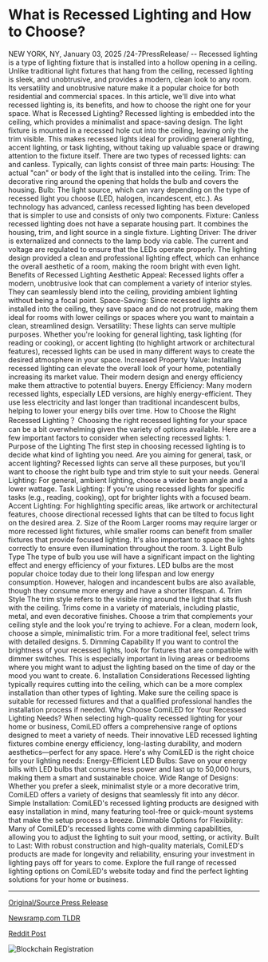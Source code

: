# What is Recessed Lighting and How to Choose?

NEW YORK, NY, January 03, 2025 /24-7PressRelease/ -- Recessed lighting is a type of lighting fixture that is installed into a hollow opening in a ceiling. Unlike traditional light fixtures that hang from the ceiling, recessed lighting is sleek, and unobtrusive, and provides a modern, clean look to any room.   Its versatility and unobtrusive nature make it a popular choice for both residential and commercial spaces. In this article, we'll dive into what recessed lighting is, its benefits, and how to choose the right one for your space.  What is Recessed Lighting? Recessed lighting is embedded into the ceiling, which provides a minimalist and space-saving design. The light fixture is mounted in a recessed hole cut into the ceiling, leaving only the trim visible.   This makes recessed lights ideal for providing general lighting, accent lighting, or task lighting, without taking up valuable space or drawing attention to the fixture itself.  There are two types of recessed lights: can and canless.  Typically, can lights consist of three main parts:  Housing: The actual "can" or body of the light that is installed into the ceiling. Trim: The decorative ring around the opening that holds the bulb and covers the housing. Bulb: The light source, which can vary depending on the type of recessed light you choose (LED, halogen, incandescent, etc.).  As technology has advanced, canless recessed lighting has been developed that is simpler to use and consists of only two components.  Fixture: Canless recessed lighting does not have a separate housing part. It combines the housing, trim, and light source in a single fixture. Lighting Driver: The driver is externalized and connects to the lamp body via cable. The current and voltage are regulated to ensure that the LEDs operate properly.  The lighting design provided a clean and professional lighting effect, which can enhance the overall aesthetic of a room, making the room bright with even light.   Benefits of Recessed Lighting  Aesthetic Appeal: Recessed lights offer a modern, unobtrusive look that can complement a variety of interior styles. They can seamlessly blend into the ceiling, providing ambient lighting without being a focal point. Space-Saving: Since recessed lights are installed into the ceiling, they save space and do not protrude, making them ideal for rooms with lower ceilings or spaces where you want to maintain a clean, streamlined design. Versatility: These lights can serve multiple purposes. Whether you're looking for general lighting, task lighting (for reading or cooking), or accent lighting (to highlight artwork or architectural features), recessed lights can be used in many different ways to create the desired atmosphere in your space. Increased Property Value: Installing recessed lighting can elevate the overall look of your home, potentially increasing its market value. Their modern design and energy efficiency make them attractive to potential buyers. Energy Efficiency: Many modern recessed lights, especially LED versions, are highly energy-efficient. They use less electricity and last longer than traditional incandescent bulbs, helping to lower your energy bills over time.  How to Choose the Right Recessed Lighting？ Choosing the right recessed lighting for your space can be a bit overwhelming given the variety of options available. Here are a few important factors to consider when selecting recessed lights:  1. Purpose of the Lighting The first step in choosing recessed lighting is to decide what kind of lighting you need. Are you aiming for general, task, or accent lighting? Recessed lights can serve all these purposes, but you'll want to choose the right bulb type and trim style to suit your needs.  General Lighting: For general, ambient lighting, choose a wider beam angle and a lower wattage. Task Lighting: If you're using recessed lights for specific tasks (e.g., reading, cooking), opt for brighter lights with a focused beam. Accent Lighting: For highlighting specific areas, like artwork or architectural features, choose directional recessed lights that can be tilted to focus light on the desired area.  2. Size of the Room Larger rooms may require larger or more recessed light fixtures, while smaller rooms can benefit from smaller fixtures that provide focused lighting. It's also important to space the lights correctly to ensure even illumination throughout the room.  3. Light Bulb Type The type of bulb you use will have a significant impact on the lighting effect and energy efficiency of your fixtures. LED bulbs are the most popular choice today due to their long lifespan and low energy consumption. However, halogen and incandescent bulbs are also available, though they consume more energy and have a shorter lifespan.  4. Trim Style The trim style refers to the visible ring around the light that sits flush with the ceiling. Trims come in a variety of materials, including plastic, metal, and even decorative finishes. Choose a trim that complements your ceiling style and the look you're trying to achieve. For a clean, modern look, choose a simple, minimalistic trim. For a more traditional feel, select trims with detailed designs.  5. Dimming Capability If you want to control the brightness of your recessed lights, look for fixtures that are compatible with dimmer switches. This is especially important in living areas or bedrooms where you might want to adjust the lighting based on the time of day or the mood you want to create.  6. Installation Considerations Recessed lighting typically requires cutting into the ceiling, which can be a more complex installation than other types of lighting. Make sure the ceiling space is suitable for recessed fixtures and that a qualified professional handles the installation process if needed.  Why Choose ComiLED for Your Recessed Lighting Needs? When selecting high-quality recessed lighting for your home or business, ComiLED offers a comprehensive range of options designed to meet a variety of needs. Their innovative LED recessed lighting fixtures combine energy efficiency, long-lasting durability, and modern aesthetics—perfect for any space.  Here's why ComiLED is the right choice for your lighting needs:  Energy-Efficient LED Bulbs: Save on your energy bills with LED bulbs that consume less power and last up to 50,000 hours, making them a smart and sustainable choice. Wide Range of Designs: Whether you prefer a sleek, minimalist style or a more decorative trim, ComiLED offers a variety of designs that seamlessly fit into any décor. Simple Installation: ComiLED's recessed lighting products are designed with easy installation in mind, many featuring tool-free or quick-mount systems that make the setup process a breeze. Dimmable Options for Flexibility: Many of ComiLED's recessed lights come with dimming capabilities, allowing you to adjust the lighting to suit your mood, setting, or activity. Built to Last: With robust construction and high-quality materials, ComiLED's products are made for longevity and reliability, ensuring your investment in lighting pays off for years to come.  Explore the full range of recessed lighting options on ComiLED's website today and find the perfect lighting solutions for your home or business. 

---

[Original/Source Press Release](https://www.24-7pressrelease.com/press-release/517509/what-is-recessed-lighting-and-how-to-choose)
                    

[Newsramp.com TLDR](https://newsramp.com/curated-news/discover-the-benefits-of-recessed-lighting-and-how-to-choose-the-right-one-for-your-space/77ba355b86d8c198d7358d0fa1bb0e19) 

 



[Reddit Post](https://www.reddit.com/r/technology_press/comments/1hshnjo/discover_the_benefits_of_recessed_lighting_and/) 



![Blockchain Registration](https://cdn.newsramp.app/24-7PressRelease/qrcode/251/3/keepsiLb.webp)